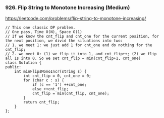 ### 926. Flip String to Monotone Increasing (Medium)

https://leetcode.com/problems/flip-string-to-monotone-increasing/

```
// This one classic DP problem.
// One pass, Time O(N), Space O(1)
// If we know the cnt_flip and cnt_one for the current position, for the next position, we divid the situations into two:
// 1. we meet 1: we just add 1 for cnt_one and do nothing for the cnt_flip;
// 2. we meet 0: (1) we flip it into 1, and cnt_flip++; (2) we flip all 1s into 0. So we set cnt_flip = min(cnt_flip+1, cnt_one)
class Solution {
public:
    int minFlipsMonoIncr(string s) {
        int cnt_flip = 0, cnt_one = 0;
        for (char c : s) {
            if (c == '1') ++cnt_one;
            else ++cnt_flip;
            cnt_flip = min(cnt_flip, cnt_one);
        }
        return cnt_flip;
    }
};
```
